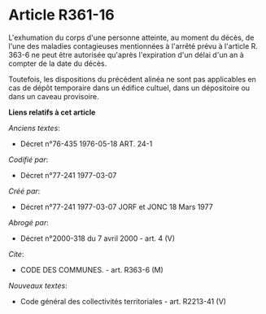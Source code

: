 # Article R361-16

L'exhumation du corps d'une personne atteinte, au moment du décès, de l'une des maladies contagieuses mentionnées à l'arrêté
prévu à l'article R. 363-6 ne peut être autorisée qu'après l'expiration d'un délai d'un an à compter de la date du décès.

Toutefois, les dispositions du précédent alinéa ne sont pas applicables en cas de dépôt temporaire dans un édifice cultuel,
dans un dépositoire ou dans un caveau provisoire.

**Liens relatifs à cet article**

_Anciens textes_:

  - Décret n°76-435 1976-05-18 ART. 24-1

_Codifié par_:

  - Décret n°77-241 1977-03-07

_Créé par_:

  - Décret n°77-241 1977-03-07 JORF et JONC 18 Mars 1977

_Abrogé par_:

  - Décret n°2000-318 du 7 avril 2000 - art. 4 (V)

_Cite_:

  - CODE DES COMMUNES. - art. R363-6 (M)

_Nouveaux textes_:

  - Code général des collectivités territoriales - art. R2213-41 (V)

